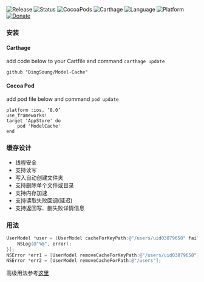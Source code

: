 ![Release](https://img.shields.io/github/release/DingSoung/Model-Cache.svg)
![Status](https://travis-ci.org/DingSoung/Model-Cache.svg?branch=master)
![CocoaPods](https://img.shields.io/cocoapods/v/ModelCache.svg)
![Carthage](https://img.shields.io/badge/Carthage-compatible-yellow.svg?style=flat)
![Language](https://img.shields.io/badge/Swift-3.1-FFAC45.svg?style=flat)
![Platform](http://img.shields.io/badge/Platform-iOS-E9C2BD.svg?style=flat)
[![Donate](https://img.shields.io/badge/Donate-PayPal-9EA59D.svg)](https://paypal.me/DingSongwen)

### 安装
#### Carthage

add code below to your Cartfile and command `carthage update`

```
github "DingSoung/Model-Cache"
```

#### Cocoa Pod

add pod file below and command `pod update`

```
platform :ios, ‘8.0’
use_frameworks!
target 'AppStore' do
	pod	'ModelCache'
end
```

### 缓存设计

* 线程安全
* 支持读写
* 写入自动创建文件夹
* 支持删除单个文件或目录
* 支持内存加速
* 支持读取失败回调(延迟)
* 支持返回写、删失败详情信息

### 用法

```objective-c
UserModel *user = [UserModel cacheForKeyPath:@"/users/uid03879658" fail:^(NSError * _Nonnull error) {
    NSLog(@"%@", error);
}];
NSError *err1 = [UserModel removeCacheForKeyPath:@"/users/uid03879658"];
NSError *err2 = [UserModel removeCacheForPath:@"/users"];
```

高级用法参考[这里](https://github.com/DingSoung/Example)
